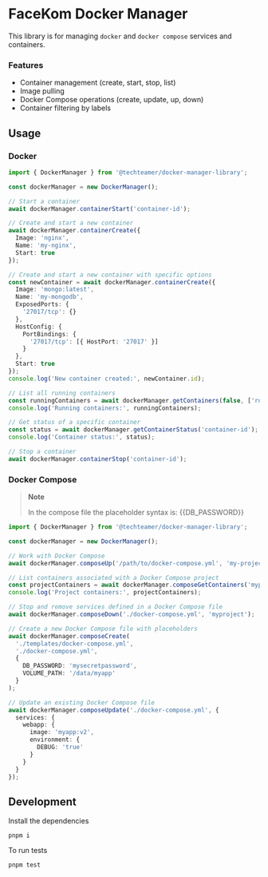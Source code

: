 # FaceKom Docker Manager

This library is for managing `docker` and `docker compose` services and containers.

### Features

- Container management (create, start, stop, list)
- Image pulling
- Docker Compose operations (create, update, up, down)
- Container filtering by labels

## Usage

### Docker
```ts
import { DockerManager } from '@techteamer/docker-manager-library';

const dockerManager = new DockerManager();

// Start a container
await dockerManager.containerStart('container-id');

// Create and start a new container
await dockerManager.containerCreate({
  Image: 'nginx',
  Name: 'my-nginx',
  Start: true
});

// Create and start a new container with specific options
const newContainer = await dockerManager.containerCreate({
  Image: 'mongo:latest',
  Name: 'my-mongodb',
  ExposedPorts: {
    '27017/tcp': {}
  },
  HostConfig: {
    PortBindings: {
      '27017/tcp': [{ HostPort: '27017' }]
    }
  },
  Start: true
});
console.log('New container created:', newContainer.id);

// List all running containers
const runningContainers = await dockerManager.getContainers(false, ['running']);
console.log('Running containers:', runningContainers);

// Get status of a specific container
const status = await dockerManager.getContainerStatus('container-id');
console.log('Container status:', status);

// Stop a container
await dockerManager.containerStop('container-id');
```

### Docker Compose

> **Note**
>
> In the compose file the placeholder syntax is: {{DB_PASSWORD}}

```ts
import { DockerManager } from '@techteamer/docker-manager-library';

const dockerManager = new DockerManager();

// Work with Docker Compose
await dockerManager.composeUp('/path/to/docker-compose.yml', 'my-project');

// List containers associated with a Docker Compose project
const projectContainers = await dockerManager.composeGetContainers('myproject');
console.log('Project containers:', projectContainers);

// Stop and remove services defined in a Docker Compose file
await dockerManager.composeDown('./docker-compose.yml', 'myproject');

// Create a new Docker Compose file with placeholders
await dockerManager.composeCreate(
  './templates/docker-compose.yml',
  './docker-compose.yml',
  {
    DB_PASSWORD: 'mysecretpassword',
    VOLUME_PATH: '/data/myapp'
  }
);

// Update an existing Docker Compose file
await dockerManager.composeUpdate('./docker-compose.yml', {
  services: {
    webapp: {
      image: 'myapp:v2',
      environment: {
        DEBUG: 'true'
      }
    }
  }
});
```

## Development

Install the dependencies

```
pnpm i
```

To run tests

```
pnpm test